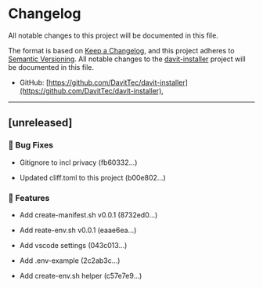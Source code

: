 # Changelog
All notable changes to this project will be documented in this file.

The format is based on [Keep a Changelog](https://keepachangelog.com/en/1.0.0/),
and this project adheres to [Semantic Versioning](https://semver.org/spec/v2.0.0.html).
All notable changes to the [davit-installer](https://github.com/DavitTec/davit-installer) project will be documented in this file.
- GitHub: [https://github.com/DavitTec/davit-installer](https://github.com/DavitTec/davit-installer),

---
## [unreleased]

### 🐛 Bug Fixes

- Gitignore to incl privacy (fb60332…)

- Updated cliff.toml to this project (b00e802…)


### 🚀 Features

- Add create-manifest.sh v0.0.1 (8732ed0…)

- Add reate-env.sh v0.0.1 (eaae6ea…)

- Add vscode settings (043c013…)

- Add .env-example (2c2ab3c…)

- Add create-env.sh helper (c57e7e9…)


